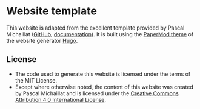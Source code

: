 # Website template 

This website is adapted from the excellent template provided by Pascal Michaillat ([GitHub](https://github.com/pmichaillat/hugo-website), [documentation](https://pascalmichaillat.org/d5/)). It is built using the [PaperMod theme](https://github.com/adityatelange/hugo-PaperMod) of the website generator [Hugo](https://github.com/gohugoio/hugo).

## License

+ The code used to generate this website is licensed under the terms of the MIT License.
+ Except where otherwise noted, the content of this website was created by Pascal Michaillat and is licensed under the [Creative Commons Attribution 4.0 International License](http://creativecommons.org/licenses/by/4.0/).
